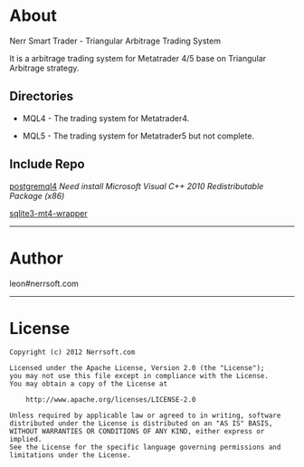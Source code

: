 # About

Nerr Smart Trader - Triangular Arbitrage Trading System

It is a arbitrage trading system for Metatrader 4/5 base on Triangular Arbitrage strategy.


## Directories

* MQL4 - The trading system for Metatrader4.

* MQL5 - The trading system for Metatrader5 but not complete.

## Include Repo
[postgremql4](https://github.com/kr0st/postgremql4)
*Need install Microsoft Visual C++ 2010 Redistributable Package (x86)*

[sqlite3-mt4-wrapper](https://github.com/Shmuma/sqlite3-mt4-wrapper)

- - -

# Author

leon#nerrsoft.com

- - -

# License

	Copyright (c) 2012 Nerrsoft.com

	Licensed under the Apache License, Version 2.0 (the "License");
	you may not use this file except in compliance with the License.
	You may obtain a copy of the License at

		http://www.apache.org/licenses/LICENSE-2.0

	Unless required by applicable law or agreed to in writing, software
	distributed under the License is distributed on an "AS IS" BASIS,
	WITHOUT WARRANTIES OR CONDITIONS OF ANY KIND, either express or implied.
	See the License for the specific language governing permissions and
	limitations under the License.